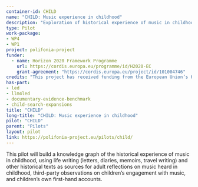 ```yaml
---
container-id: CHILD
name: "CHILD: Music experience in childhood"
description: "Exploration of historical experience of music in childhood related to musical scores."
type: Pilot
work-package:
- WP4
- WP1
project: polifonia-project
funder:
  - name: Horizon 2020 Framework Programme
    url: https://cordis.europa.eu/programme/id/H2020-EC
    grant-agreement: "https://cordis.europa.eu/project/id/101004746"
credits: "This project has received funding from the European Union’s Horizon 2020 research and innovation programme under grant agreement N. 101004746."
has-part:
- led
- llm4led
- documentary-evidence-benchmark
- child-search-expansions
title: "CHILD"
long-title: "CHILD: Music experience in childhood"
pilot: "CHILD"
parent: "Pilots"
layout: pilot
link: https://polifonia-project.eu/pilots/child/
--- 
```


This pilot will build a knowledge graph of the historical experience of music in childhood, using life writing (letters, diaries, memoirs, travel writing) and other historical texts as sources for adult reflections on music heard in childhood, third-party observations on children’s engagement with music, and children’s own first-hand accounts. 